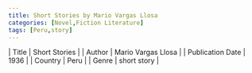 ```yaml
---
title: Short Stories by Mario Vargas Llosa
categories: [Novel,Fiction Literature]
tags: [Peru,story]
---
```

        
| Title | Short Stories  |
| Author |  Mario Vargas Llosa  |
| Publication Date | 1936   |
| Country | Peru |
| Genre | short story  |
        